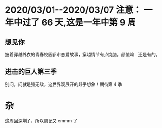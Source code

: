 # 2020/03/01--2020/03/07 注意： 一年中过了 66 天,这是一年中第 9 周

## 想见你

披着穿越外衣的青春校园都市恋爱故事，穿越情节有点烧脑。颜值嘛，还是有的。

## 进击的巨人第三季

别问，问就是强无敌，这世界观展开的超乎想象！期待第 4 季

# 杂

这周回深圳了，所以周记又 emmm 了
